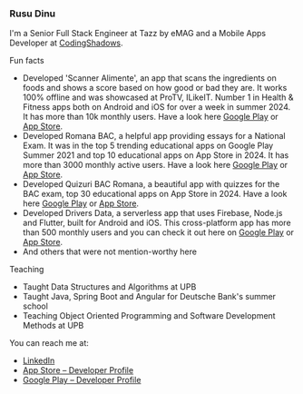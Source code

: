 ### Rusu Dinu

I'm a Senior Full Stack Engineer at Tazz by eMAG and a Mobile Apps Developer at [CodingShadows](https://codingshadows.com/).

Fun facts

- Developed 'Scanner Alimente', an app that scans the ingredients on foods and shows a score based on how good or bad they are. It works 100% offline and was showcased at ProTV, ILikeIT. Number 1 in Health & Fitness apps both on Android and iOS for over a week in summer 2024. It has more than 10k monthly users. Have a look here [Google Play](https://play.google.com/store/apps/details?id=com.codingshadows.scanneralimente) or [App Store](https://apps.apple.com/ro/app/scanner-alimente/id6503191411).
- Developed Romana BAC, a helpful app providing essays for a National Exam. It was in the top 5 trending educational apps on Google Play Summer 2021 and top 10 educational apps on App Store in 2024. It has more than 3000 monthly active users. Have a look here [Google Play](https://play.google.com/store/apps/details?id=com.codingshadows.romana_bac_v2) or [App Store](https://apps.apple.com/us/app/bac-romana-eseuri-comentarii/id6451208956).
- Developed Quizuri BAC Romana, a beautiful app with quizzes for the BAC exam, top 30 educational apps on App Store in 2024. Have a look here [Google Play](https://play.google.com/store/apps/details?id=com.codingshadows.quiz_bac_romana) or [App Store](https://apps.apple.com/us/app/quizuri-bac-romana/id6453168305).
- Developed Drivers Data, a serverless app that uses Firebase, Node.js and Flutter, built for Android and iOS. This cross-platform app has more than 500 monthly users and you can check it out here on [Google Play](https://play.google.com/store/apps/details?id=com.codingshadows.driversdata) or [App Store](https://apps.apple.com/ro/app/drivers-data-virtual-logbook/id6451241471).
- And others that were not mention-worthy here

Teaching
- Taught Data Structures and Algorithms at UPB
- Taught Java, Spring Boot and Angular for Deutsche Bank's summer school
- Teaching Object Oriented Programming and Software Development Methods at UPB

You can reach me at:
- [LinkedIn](https://www.linkedin.com/in/rusudinu/)
- [App Store – Developer Profile](https://apps.apple.com/us/developer/dinu-stefan-rusu/id1697162965)
- [Google Play – Developer Profile](https://play.google.com/store/apps/dev?id=6837124126190232759)

